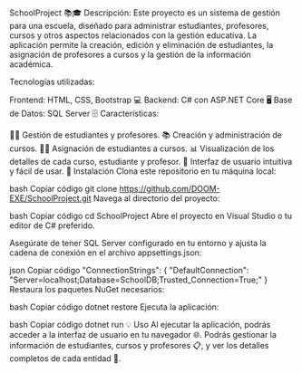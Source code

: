 SchoolProject 📚🎓
Descripción:
Este proyecto es un sistema de gestión para una escuela, diseñado para administrar estudiantes, profesores, cursos y otros aspectos relacionados con la gestión educativa. La aplicación permite la creación, edición y eliminación de estudiantes, la asignación de profesores a cursos y la gestión de la información académica.

Tecnologías utilizadas:

Frontend: HTML, CSS, Bootstrap 💻
Backend: C# con ASP.NET Core 🖥️
Base de Datos: SQL Server 🗄️
Características:

👩‍🏫 Gestión de estudiantes y profesores.
📚 Creación y administración de cursos.
🧑‍🎓 Asignación de estudiantes a cursos.
📊 Visualización de los detalles de cada curso, estudiante y profesor.
🎨 Interfaz de usuario intuitiva y fácil de usar.
🚀 Instalación
Clona este repositorio en tu máquina local:

bash
Copiar código
git clone https://github.com/DOOM-EXE/SchoolProject.git
Navega al directorio del proyecto:

bash
Copiar código
cd SchoolProject
Abre el proyecto en Visual Studio o tu editor de C# preferido.

Asegúrate de tener SQL Server configurado en tu entorno y ajusta la cadena de conexión en el archivo appsettings.json:

json
Copiar código
"ConnectionStrings": {
  "DefaultConnection": "Server=localhost;Database=SchoolDB;Trusted_Connection=True;"
}
Restaura los paquetes NuGet necesarios:

bash
Copiar código
dotnet restore
Ejecuta la aplicación:

bash
Copiar código
dotnet run
💡 Uso
Al ejecutar la aplicación, podrás acceder a la interfaz de usuario en tu navegador 🌐.
Podrás gestionar la información de estudiantes, cursos y profesores 📋, y ver los detalles completos de cada entidad 📑.
